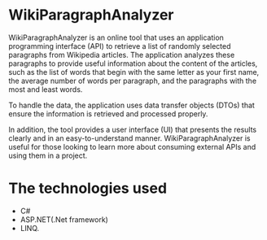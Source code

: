 # WikiParagraphAnalyzer

WikiParagraphAnalyzer is an online tool that uses an application programming interface (API) to retrieve a list of randomly selected paragraphs from Wikipedia articles. The application analyzes these paragraphs to provide useful information about the content of the articles, such as the list of words that begin with the same letter as your first name, the average number of words per paragraph, and the paragraphs with the most and least words.


To handle the data, the application uses data transfer objects (DTOs) that ensure the information is retrieved and processed properly.

In addition, the tool provides a user interface (UI) that presents the results clearly and in an easy-to-understand manner. WikiParagraphAnalyzer is useful for those looking to learn more about consuming external APIs and using them in a project.

# The technologies used
- C#
- ASP.NET(.Net framework)
- LINQ.

